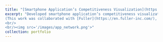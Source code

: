 ```yaml
---
title: "[Smartphone Application’s Competitiveness Visualization](https://mickeymst.github.io/portfolio/#)"
excerpt: "Developed smartphone application’s competitiveness visualization algorithm and approach that is based on user's possessions of their applications.  
(This work was collaborated with [Fuller](https://en.fuller-inc.com/), which have the biggest service of mobile app market analytics in Japan, [App Ape](https://en.appa.pe/)).
<br/>
<br/><img src='/images/app_network.png'>"
collection: portfolio
---
```

